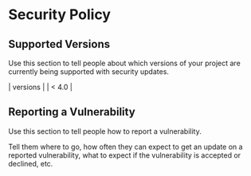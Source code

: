 # Security Policy

## Supported Versions

Use this section to tell people about which versions of your project are
currently being supported with security updates.

| versions |
| < 4.0   |

## Reporting a Vulnerability

Use this section to tell people how to report a vulnerability.

Tell them where to go, how often they can expect to get an update on a
reported vulnerability, what to expect if the vulnerability is accepted or
declined, etc.
